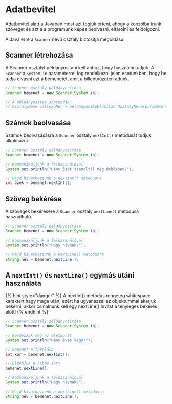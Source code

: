 # Adatbevitel

Adatbevitel alatt a Javaban most azt fogjuk érteni, ahogy a konzolba írunk szöveget és azt a a programunk képes beolvasni, eltárolni és feldolgozni.

A Java erre a `Scanner` nevű osztály biztosítja megoldásul.

## Scanner létrehozása

A Scanner osztályt példányosítani kell ahhoz, hogy használni tudjuk. A `Scanner` a `System.in` paraméterrel fog rendelkezni jelen esetünkben, hogy be tudja olvasni azt a bemenetet, amit a billentyűzeten adunk.

```java
// Scanner osztály példányosítása
Scanner bemenet = new Scanner(System.in);

// A példányosítás sorrendje:
// OsztályNeve változóNév = példányosítóUtasítás OsztályNeve(paraméter);
```

## Számok beolvasása

Számok beolvasásásra a `Scanner` osztály `nextInt()` metódusát tudjuk alkalmazni.

```java
// Scanner osztály példányosítása
Scanner bemenet = new Scanner(System.in);

// Kommunikáljunk a felhasználóval
System.out.println("Hány őzet számoltál meg útközben?");

// Majd hivatkozzunk a nextInt() metódusra
int őzek = bemenet.nextInt();
```

## Szöveg bekérése

A szövegek bekérésére a `Scanner` osztály `nextLine()` metódusa használható.

```java
// Scanner osztály példányosítása
Scanner bemenet = new Scanner(System.in);

// Kommunikáljunk a felhasználóval
System.out.println("Hogy hívnak?");

// Majd hivatkozzunk a nextLine() metódusra
String név = bemenet.nextLine();
```

## A `nextInt()` és `nextLine()` egymás utáni használata

{% hint style="danger" %}
A nextInt\(\) metódus rengeteg whitespace karaktert hagy maga után, ezért ha ugyanazzal az objektummal akarjuk bekérni, akkor csinálnunk kell egy nextLine\(\) hívást a tényleges bekérés előtt!
{% endhint %}

```java
// Scanner osztály példányosítása
Scanner bemenet = new Scanner(System.in);

// Kérdezzük meg az életkorát
System.out.println("Hány éves vagy?");

// Bemenet eltárolása
int kor = bemenet.nextInt();

// Eldobjuk a hibás sort
bemenet.nextLine();

// Kommunikáljunk a felhasználóval
System.out.println("Hogy hívnak?");

// Majd hivatkozzunk a nextLine() metódusra
String név = bemenet.nextLine();
```

